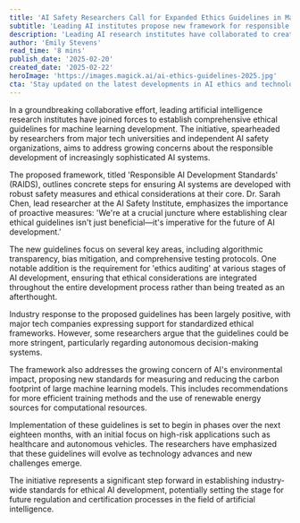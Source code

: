 ```yaml
---
title: 'AI Safety Researchers Call for Expanded Ethics Guidelines in Machine Learning'
subtitle: 'Leading AI institutes propose new framework for responsible AI development'
description: 'Leading AI research institutes have collaborated to create new ethical guidelines for machine learning development, focusing on safety, transparency, and responsible innovation. The initiative introduces comprehensive standards for ensuring AI systems are developed with robust safety measures and ethical considerations.'
author: 'Emily Stevens'
read_time: '8 mins'
publish_date: '2025-02-20'
created_date: '2025-02-22'
heroImage: 'https://images.magick.ai/ai-ethics-guidelines-2025.jpg'
cta: 'Stay updated on the latest developments in AI ethics and technology. Follow us on LinkedIn for in-depth analysis and expert perspectives on the future of responsible AI development.'
---
```


In a groundbreaking collaborative effort, leading artificial intelligence research institutes have joined forces to establish comprehensive ethical guidelines for machine learning development. The initiative, spearheaded by researchers from major tech universities and independent AI safety organizations, aims to address growing concerns about the responsible development of increasingly sophisticated AI systems.

The proposed framework, titled 'Responsible AI Development Standards' (RAIDS), outlines concrete steps for ensuring AI systems are developed with robust safety measures and ethical considerations at their core. Dr. Sarah Chen, lead researcher at the AI Safety Institute, emphasizes the importance of proactive measures: 'We're at a crucial juncture where establishing clear ethical guidelines isn't just beneficial—it's imperative for the future of AI development.'

The new guidelines focus on several key areas, including algorithmic transparency, bias mitigation, and comprehensive testing protocols. One notable addition is the requirement for 'ethics auditing' at various stages of AI development, ensuring that ethical considerations are integrated throughout the entire development process rather than being treated as an afterthought.

Industry response to the proposed guidelines has been largely positive, with major tech companies expressing support for standardized ethical frameworks. However, some researchers argue that the guidelines could be more stringent, particularly regarding autonomous decision-making systems.

The framework also addresses the growing concern of AI's environmental impact, proposing new standards for measuring and reducing the carbon footprint of large machine learning models. This includes recommendations for more efficient training methods and the use of renewable energy sources for computational resources.

Implementation of these guidelines is set to begin in phases over the next eighteen months, with an initial focus on high-risk applications such as healthcare and autonomous vehicles. The researchers have emphasized that these guidelines will evolve as technology advances and new challenges emerge.

The initiative represents a significant step forward in establishing industry-wide standards for ethical AI development, potentially setting the stage for future regulation and certification processes in the field of artificial intelligence.